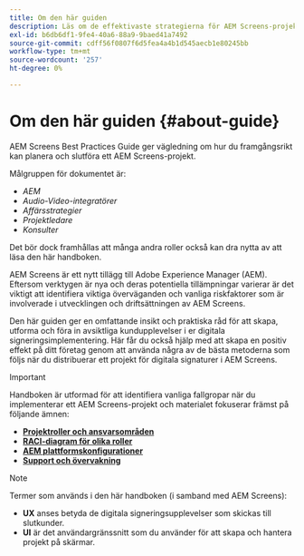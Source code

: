 ```yaml
---
title: Om den här guiden
description: Läs om de effektivaste strategierna för AEM Screens-projekt när det gäller att planera och genomföra projekt, från strategisk genomgång och designgenomgång till driftsättning och eftersupport.
exl-id: b6db6df1-9fe4-40a6-88a9-9baed41a7492
source-git-commit: cdff56f0807f6d5fea4a4b1d545aecb1e80245bb
workflow-type: tm+mt
source-wordcount: '257'
ht-degree: 0%

---
```


# Om den här guiden {#about-guide}

AEM Screens Best Practices Guide ger vägledning om hur du framgångsrikt kan planera och slutföra ett AEM Screens-projekt.

Målgruppen för dokumentet är:

* *AEM*
* *Audio-Video-integratörer*
* *Affärsstrategier*
* *Projektledare*
* *Konsulter*

Det bör dock framhållas att många andra roller också kan dra nytta av att läsa den här handboken.

AEM Screens är ett nytt tillägg till Adobe Experience Manager (AEM). Eftersom verktygen är nya och deras potentiella tillämpningar varierar är det viktigt att identifiera viktiga överväganden och vanliga riskfaktorer som är involverade i utvecklingen och driftsättningen av AEM Screens.

Den här guiden ger en omfattande insikt och praktiska råd för att skapa, utforma och föra in avsiktliga kundupplevelser i er digitala signeringsimplementering. Här får du också hjälp med att skapa en positiv effekt på ditt företag genom att använda några av de bästa metoderna som följs när du distribuerar ett projekt för digitala signaturer i AEM Screens.

>[!IMPORTANT]
>
> Handboken är utformad för att identifiera vanliga fallgropar när du implementerar ett AEM Screens-projekt och materialet fokuserar främst på följande ämnen:
>
> * **[Projektroller och ansvarsområden](roles-responsibilities.md)**
> * **[RACI-diagram för olika roller](roles-responsibilities.md#raci-chart)**
> * **[AEM plattformskonfigurationer](aem-platform-configurations.md)**
> * **[Support och övervakning](support-monitoring.md)**

>[!NOTE]
>
> Termer som används i den här handboken (i samband med AEM Screens):
>
> * **UX** anses betyda de digitala signeringsupplevelser som skickas till slutkunder.
> * **UI** är det användargränssnitt som du använder för att skapa och hantera projekt på skärmar.
